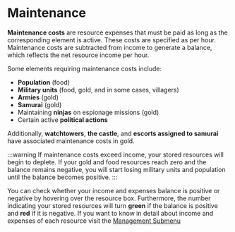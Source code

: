 # Maintenance

**Maintenance costs** are resource expenses that must be paid as long as the corresponding element is active. These costs are specified as per hour. Maintenance costs are subtracted from income to generate a balance, which reflects the net resource income per hour.

Some elements requiring maintenance costs include:  
- **Population** (food)  
- **Military units** (food, gold, and in some cases, villagers)  
- **Armies** (gold)  
- **Samurai** (gold)  
- Maintaining **ninjas** on espionage missions (gold)  
- Certain active **political actions**  

Additionally, **watchtowers**, **the castle**, and **escorts assigned to samurai** have associated maintenance costs in gold.  

:::warning
If maintenance costs exceed income, your stored resources will begin to deplete. If your gold and food resources reach zero and the balance remains negative, you will start losing military units and population until the balance becomes positive.
:::

You can check whether your income and expenses balance is positive or negative by hovering over the resource box. Furthermore, the number indicating your stored resources will turn **green** if the balance is positive and **red** if it is negative. If you want to know in detail about income and expenses of each resource visit the [Management Submenu](../game-menu/basic-menu/resources.md#management-submenu)